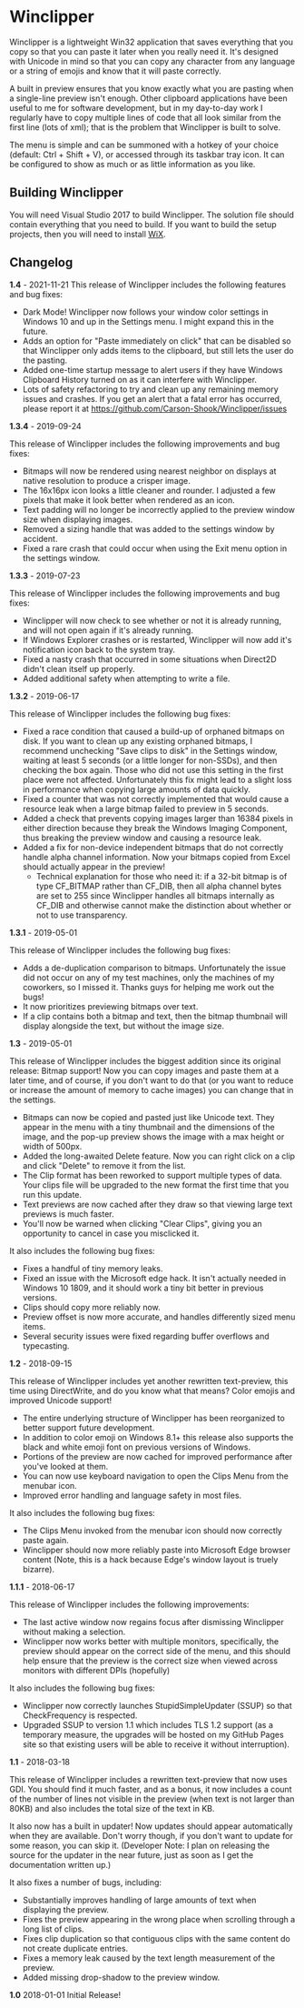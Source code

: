 # Winclipper

Winclipper is a lightweight Win32 application that saves everything that you copy so that you can paste it later when you really need it. It's designed with Unicode in mind so that you can copy any character from any language or a string of emojis and know that it will paste correctly.

A built in preview ensures that you know exactly what you are pasting when a single-line preview isn't enough. Other clipboard applications have been useful to me for software development, but in my day-to-day work I regularly have to copy multiple lines of code that all look similar from the first line (lots of xml); that is the problem that Winclipper is built to solve.

The menu is simple and can be summoned with a hotkey of your choice (default: Ctrl + Shift + V), or accessed through its taskbar tray icon. It can be configured to show as much or as little information as you like.

## Building Winclipper

You will need Visual Studio 2017 to build Winclipper. The solution file should contain everything that you need to build. If you want to build the setup projects, then you will need to install [WiX](http://wixtoolset.org).

## Changelog

**1.4** - 2021-11-21
This release of Winclipper includes the following features and bug fixes:
- Dark Mode! Winclipper now follows your window color settings in Windows 10 and up in the Settings menu. I might expand this in the future.
- Adds an option for "Paste immediately on click" that can be disabled so that Winclipper only adds items to the clipboard, but still lets the user do the pasting.
- Added one-time startup message to alert users if they have Windows Clipboard History turned on as it can interfere with Winclipper.
- Lots of safety refactoring to try and clean up any remaining memory issues and crashes. If you get an alert that a fatal error has occurred, please report it at https://github.com/Carson-Shook/Winclipper/issues

**1.3.4** - 2019-09-24

This release of Winclipper includes the following improvements and bug fixes:
- Bitmaps will now be rendered using nearest neighbor on displays at native resolution to produce a crisper image.
- The 16x16px icon looks a little cleaner and rounder. I adjusted a few pixels that make it look better when rendered as an icon.
- Text padding will no longer be incorrectly applied to the preview window size when displaying images.
- Removed a sizing handle that was added to the settings window by accident.
- Fixed a rare crash that could occur when using the Exit menu option in the settings window.

**1.3.3** - 2019-07-23

This release of Winclipper includes the following improvements and bug fixes:
- Winclipper will now check to see whether or not it is already running, and will not open again if it's already running.
- If Windows Explorer crashes or is restarted, Winclipper will now add it's notification icon back to the system tray.
- Fixed a nasty crash that occurred in some situations when Direct2D didn't clean itself up properly.
- Added additional safety when attempting to write a file.

**1.3.2** - 2019-06-17

This release of Winclipper includes the following bug fixes:
- Fixed a race condition that caused a build-up of orphaned bitmaps on disk. If you want to clean up any existing orphaned bitmaps, I recommend unchecking "Save clips to disk" in the Settings window, waiting at least 5 seconds (or a little longer for non-SSDs), and then checking the box again. Those who did not use this setting in the first place were not affected. Unfortunately this fix might lead to a slight loss in performance when copying large amounts of data quickly.
- Fixed a counter that was not correctly implemented that would cause a resource leak when a large bitmap failed to preview in 5 seconds.
- Added a check that prevents copying images larger than 16384 pixels in either direction because they break the Windows Imaging Component, thus breaking the preview window and causing a resource leak.
- Added a fix for non-device independent bitmaps that do not correctly handle alpha channel information. Now your bitmaps copied from Excel should actually appear in the preview!
    - Technical explanation for those who need it: if a 32-bit bitmap is of type CF_BITMAP rather than CF_DIB, then all alpha channel bytes are set to 255 since Winclipper handles all bitmaps internally as CF_DIB and otherwise cannot make the distinction about whether or not to use transparency.

**1.3.1** - 2019-05-01

This release of Winclipper includes the following bug fixes:
- Adds a de-duplication comparison to bitmaps. Unfortunately the issue did not occur on any of my test machines, only the machines of my coworkers, so I missed it. Thanks guys for helping me work out the bugs!
- It now prioritizes previewing bitmaps over text.
- If a clip contains both a bitmap and text, then the bitmap thumbnail will display alongside the text, but without the image size.

**1.3** - 2019-05-01

This release of Winclipper includes the biggest addition since its original release: Bitmap support! Now you can copy images and paste them at a later time, and of course, if you don't want to do that (or you want to reduce or increase the amount of memory to cache images) you can change that in the settings.
- Bitmaps can now be copied and pasted just like Unicode text. They appear in the menu with a tiny thumbnail and the dimensions of the image, and the pop-up preview shows the image with a max height or width of 500px.
- Added the long-awaited Delete feature. Now you can right click on a clip and click "Delete" to remove it from the list.
- The Clip format has been reworked to support multiple types of data. Your clips file will be upgraded to the new format the first time that you run this update.
- Text previews are now cached after they draw so that viewing large text previews is much faster.
- You'll now be warned when clicking "Clear Clips", giving you an opportunity to cancel in case you misclicked it.

It also includes the following bug fixes:
- Fixes a handful of tiny memory leaks.
- Fixed an issue with the Microsoft edge hack. It isn't actually needed in Windows 10 1809, and it should work a tiny bit better in previous versions.
- Clips should copy more reliably now.
- Preview offset is now more accurate, and handles differently sized menu items.
- Several security issues were fixed regarding buffer overflows and typecasting.

**1.2** - 2018-09-15

This release of Winclipper includes yet another rewritten text-preview, this time using DirectWrite, and do you know what that means? Color emojis and improved Unicode support!
- The entire underlying structure of Winclipper has been reorganized to better support future development.
- In addition to color emoji on Windows 8.1+ this release also supports the black and white emoji font on previous versions of Windows.
- Portions of the preview are now cached for improved performance after you've looked at them.
- You can now use keyboard navigation to open the Clips Menu from the menubar icon.
- Improved error handling and language safety in most files.

It also includes the following bug fixes:
- The Clips Menu invoked from the menubar icon should now correctly paste again.
- Winclipper should now more reliably paste into Microsoft Edge browser content (Note, this is a hack because Edge's window layout is truely bizarre).

**1.1.1** - 2018-06-17

This release of Winclipper includes the following improvements:
- The last active window now regains focus after dismissing Winclipper without making a selection.
- Winclipper now works better with multiple monitors, specifically, the preview should appear on the correct side of the menu, and this should help ensure that the preview is the correct size when viewed across monitors with different DPIs (hopefully)

It also includes the following bug fixes:
- Winclipper now correctly launches StupidSimpleUpdater (SSUP) so that CheckFrequency is respected.
- Upgraded SSUP to version 1.1 which includes TLS 1.2 support (as a temporary measure, the upgrades will be hosted on my GitHub Pages site so that existing users will be able to receive it without interruption).

**1.1** - 2018-03-18

This release of Winclipper includes a rewritten text-preview that now uses GDI. You should find it much faster, and as a bonus, it now includes a count of the number of lines not visible in the preview (when text is not larger than 80KB) and also includes the total size of the text in KB.

It also now has a built in updater! Now updates should appear automatically when they are available. Don't worry though, if you don't want to update for some reason, you can skip it.
(Developer Note: I plan on releasing the source for the updater in the near future, just as soon as I get the documentation written up.)

It also fixes a number of bugs, including:
- Substantially improves handling of large amounts of text when displaying the preview. 
- Fixes the preview appearing in the wrong place when scrolling through a long list of clips.
- Fixes clip duplication so that contiguous clips with the same content do not create duplicate entries.
- Fixes a memory leak caused by the text length measurement of the preview.
- Added missing drop-shadow to the preview window.

**1.0**      2018-01-01      Initial Release!

